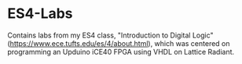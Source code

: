 # ES4-Labs
Contains labs from my ES4 class, "Introduction to Digital Logic" (https://www.ece.tufts.edu/es/4/about.html), which was centered on programming an Upduino iCE40 FPGA using VHDL on Lattice Radiant.
